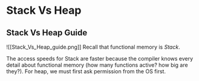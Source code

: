 # Stack Vs Heap
## Stack Vs Heap Guide
![[Stack_Vs_Heap_guide.png]]
Recall that functional memory is *Stack*. 

The access speeds for Stack are faster because the compiler knows every detail about functional memory (how many functions active? how big are they?). For heap, we must first ask permission from the OS first. 